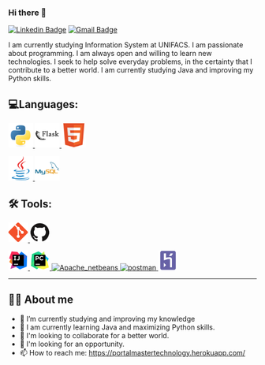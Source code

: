 ### Hi there 👋

[![Linkedin Badge](https://img.shields.io/badge/-ClaudioCarige-blue?style=flat&logo=Linkedin&logoColor=white&link=https://www.linkedin.com/in/claudio-carige-b7429b6b/)](https://www.linkedin.com/in/claudio-carige-b7429b6b/)
[![Gmail Badge](https://img.shields.io/badge/-ClaudioCarige-c14438?style=flat&logo=Gmail&logoColor=white&link=mailto:marciomichelluzzi@gmail.com)](mailto:ccarige@gmail.com)

I am currently studying Information System at UNIFACS. I am passionate about programming. I am always open and willing to learn new technologies. I seek to help solve everyday problems, in the certainty that I contribute to a better world. I am currently studying Java and improving my Python skills.


## 💻Languages:
<p align="left"> 

<a href="https://www.python.org/" target="_blank"> 
<img src="https://raw.githubusercontent.com/devicons/devicon/master/icons/python/python-original.svg" alt="python" width="50" height="50"/> </a> 

<a href="https://flask.palletsprojects.com/en/2.2.x/" target="_blank"> 
<img src="https://raw.githubusercontent.com/devicons/devicon/master/icons/flask/flask-original-wordmark.svg" alt="flask" width="50" height="50"/> </a> 

<a target="_blank"> 
<img src="https://raw.githubusercontent.com/devicons/devicon/master/icons/html5/html5-original.svg" alt="html" width="50" height="50"/> </a> 

<a>  </a>

<a href="https://www.java.com" target="_blank"> 
<img src="https://raw.githubusercontent.com/devicons/devicon/master/icons/java/java-original.svg" alt="java" width="50" height="50"/> </a> 

<a href="https://www.mysql.com/" target="_blank"> 
<img src="https://raw.githubusercontent.com/devicons/devicon/master/icons/mysql/mysql-original-wordmark.svg" alt="mysql" width="50" height="50"/> </a> 

## 🛠️ Tools:
<p align="left"> 
<a href="https://git-scm.com/" target="_blank"> 
<img src="https://raw.githubusercontent.com/devicons/devicon/master/icons/git/git-original.svg" alt="git" width="40" height="40"/> </a> 

<a href="https://github.com/" target="_blank"> 
<img src="https://raw.githubusercontent.com/devicons/devicon/master/icons/github/github-original.svg" alt="github" width="40" height="40"/> </a> 

<a>  </a>

<a href="https://www.https://www.jetbrains.com/idea/" target="_blank"> 
<img src="https://github.com/devicons/devicon/blob/master/icons/intellij/intellij-original.svg" alt="intellij" width="40" height="40"/> </a> 

<a href="https://www.jetbrains.com/pt-br/pycharm/download/#section=windows" target="_blank"> 
<img src="https://github.com/devicons/devicon/blob/master/icons/pycharm/pycharm-original.svg" alt="pycharm" width="40" height="40"/> </a> 

<a href="https://netbeans.apache.org/" target="_blank"> 
<img src="https://upload.wikimedia.org/wikipedia/commons/9/98/Apache_NetBeans_Logo.svg" alt="Apache_netbeans" width="40" height="40"/> </a> 

<a href="https://www.postman.com/" target="_blank">
<img src="https://www.vectorlogo.zone/logos/getpostman/getpostman-icon.svg" alt="postman" width="40" height="40"/> </a> 

<a href="https://www.heroku.com/" target="_blank">
<img src="https://raw.githubusercontent.com/devicons/devicon/master/icons/heroku/heroku-plain.svg" alt="heroku" width="40" height="40"/> </a> 
</p>



***

## 👨‍💻 About me

- 🔭 I’m currently studying and improving my knowledge
- 🌱 I am currently learning Java and maximizing Python skills.
- 👯 I'm looking to collaborate for a better world.
- 🤔 I'm looking for an opportunity.
- 📫 How to reach me: https://portalmastertechnology.herokuapp.com/


